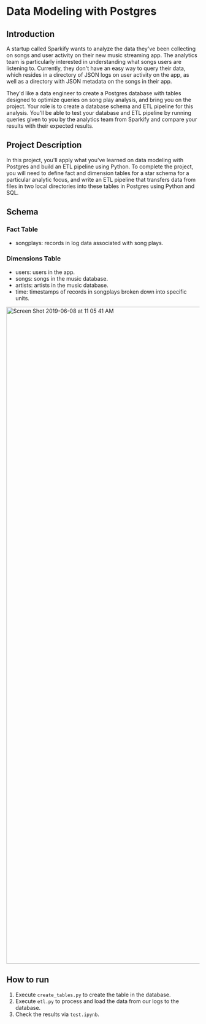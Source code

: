 # Data Modeling with Postgres

## Introduction
A startup called Sparkify wants to analyze the data they've been collecting on songs and user activity on their new music streaming app. The analytics team is particularly interested in understanding what songs users are listening to. Currently, they don't have an easy way to query their data, which resides in a directory of JSON logs on user activity on the app, as well as a directory with JSON metadata on the songs in their app.

They'd like a data engineer to create a Postgres database with tables designed to optimize queries on song play analysis, and bring you on the project. Your role is to create a database schema and ETL pipeline for this analysis. You'll be able to test your database and ETL pipeline by running queries given to you by the analytics team from Sparkify and compare your results with their expected results.


## Project Description
In this project, you'll apply what you've learned on data modeling with Postgres and build an ETL pipeline using Python. To complete the project, you will need to define fact and dimension tables for a star schema for a particular analytic focus, and write an ETL pipeline that transfers data from files in two local directories into these tables in Postgres using Python and SQL.

## Schema
### Fact Table
* songplays: records in log data associated with song plays.

### Dimensions Table
* users: users in the app.
* songs: songs in the music database.
* artists: artists in the music database.
* time: timestamps of records in songplays broken down into specific units.

<img width="1711" alt="Screen Shot 2019-06-08 at 11 05 41 AM" src="https://user-images.githubusercontent.com/2704142/59141818-ceb11400-89dd-11e9-9487-aa8cc1143686.png">

## How to run
1. Execute `create_tables.py` to create the table in the database.
2. Execute `etl.py` to process and load the data from our logs to the database.
3. Check the results via `test.ipynb`.
